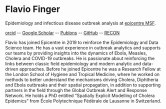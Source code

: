 # Flavio Finger

Epidemiology and infectious disease outbreak analysis at [epicentre MSF](https://epicentre.msf.org).


[orcid](https://orcid.org/0000-0002-8613-5170) --
[Google Scholar](https://scholar.google.com/citations?user=4ZeqtLFaH7kC) --
[Publons](https://publons.com/researcher/1550804/flavio-finger/) --
[GitHub](https://github.com/ffinger/) --
[RECON](https://www.repidemicsconsortium.org/)


Flavio has joined Epicentre in 2019 to reinforce the Epidemiology and Data Science team. He has a vast experience in outbreak analytics and supports our teams by providing insights into the dynamics of Ebola, Measles, Cholera and COVID-19 outbreaks. He is passionate about reinforcing the links between classic field epidemiology and modern analytic and data-driven approaches. Before he joined Epicentre he was a Research Fellow at the London School of Hygiene and Tropical Medicine, where he worked on methods to better understand the mechanisms driving Cholera, Diphtheria and Ebola outbreaks and their spatial propagation, in addition to supporting partners in the field through the Global Outbreak Alert and Response Network. He holds a PhD entitled “Spatially Explicit Modelling of Cholera Epidemics” from École Polytechnique Fédérale de Lausanne in Switzerland.
